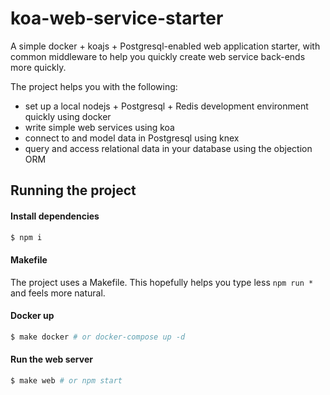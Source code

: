 # koa-web-service-starter

A simple docker + koajs + Postgresql-enabled web application starter, with common middleware to help you quickly create web service back-ends more quickly.

The project helps you with the following:

- set up a local nodejs + Postgresql + Redis development environment quickly using docker
- write simple web services using koa
- connect to and model data in Postgresql using knex
- query and access relational data in your database using the objection ORM

## Running the project

#### Install dependencies
```bash
$ npm i
```

#### Makefile
The project uses a Makefile. This hopefully helps you type less `npm run *` and feels more natural.

#### Docker up

```bash
$ make docker # or docker-compose up -d
```

#### Run the web server

```bash
$ make web # or npm start
```